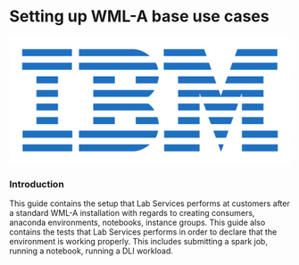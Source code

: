 # Setting up WML-A base use cases
![IBM logo](images/image002.png)

### Introduction

This guide contains the setup that Lab Services performs at customers after a standard WML-A installation with regards to creating consumers, anaconda environments, notebooks, instance groups. 
This guide also contains the tests that Lab Services performs in order to declare that the environment is working properly. This includes submitting a spark job, running a notebook, running a DLI workload.

